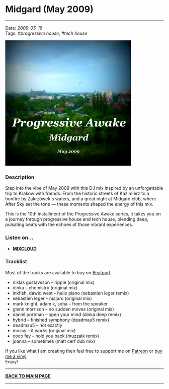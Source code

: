 # Midgard (May 2009)

----

Date: *2009-05-16*  
Tags: *#progressive house*, *#tech house*  

<!-- FIXME: YT link instead of Mixcloud -->
[![Shivioua - Midgard (May 2009)](./images/midgard-may-2009.jpg)](https://www.mixcloud.com/progressiveawake/midgard-may-2009/)  

### Description

Step into the vibe of May 2009 with this DJ mix inspired by an unforgettable trip to Krakow with friends. From the historic streets of Kazimierz to a bonfire by Zakrzówek's waters, and a great night at Midgard club, where After Sky set the tone — these moments shaped the energy of this mix. 

This is the 10th installment of the Progressive Awake series, it takes you on a journey through progressive house and tech house, blending deep, pulsating beats with the echoes of those vibrant experiences.  

### Listen on...

* [**MIXCLOUD**](https://www.mixcloud.com/progressiveawake/midgard-may-2009/)

<!-- 
* [**Download MP3 (60MB)**](https://1drv.ms/u/s!AmzuuXrjf51v2LJImImzUwMnG3KUBA?e=ocnq6L)
-->

### Tracklist

Most of the tracks are available to buy on <a href="http://beatport.com" target="_blank">Beatport</a>.  

* niklas gustavsson – ripple (original mix)
* dinka – chemistry (original mix)
* inkfish, dawid west – hello piano (sebastien leger remix)
* sebastien leger – majuro (original mix)
* mark knight, adam k, soha – from the speaker
* glenn morrison – no sudden moves (original mix)
* daniel portman – open your mind (dinka deep remix)
* hybrid – finished symphony (deadmau5 remix)
* deadmau5 – not exactly
* mossy – it works (original mix)
* coco fay – hold you back (muzzaik remix)
* joanna – sometimes (matt cerf dub mix)

If you like what I am creating then feel free to support me on [Patreon](https://www.patreon.com/shivioua) or [buy me a vinyl](https://www.buymeacoffee.com/shivioua).  
Enjoy!  


----

[**BACK TO MAIN PAGE**](./README.md)

---- 
